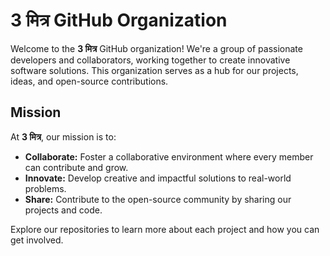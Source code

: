 # 3 मित्र GitHub Organization

Welcome to the **3 मित्र** GitHub organization! We're a group of passionate developers and collaborators, working together to create innovative software solutions. This organization serves as a hub for our projects, ideas, and open-source contributions.

## Mission

At **3 मित्र**, our mission is to:

- **Collaborate:** Foster a collaborative environment where every member can contribute and grow.
- **Innovate:** Develop creative and impactful solutions to real-world problems.
- **Share:** Contribute to the open-source community by sharing our projects and code.

Explore our repositories to learn more about each project and how you can get involved.
